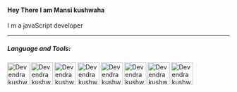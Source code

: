 #### Hey There I am Mansi kushwaha

I m a javaScript developer

<hr  />

##### Language and Tools:

<img  align="left"  title="VS code"  alt="Devendra kushwaha, Master in VS code "  width="50"  src="https://res.cloudinary.com/doucgezt9/image/upload/v1621163127/tech-logos/vscode_abmlr7.jpg"/>

<img  align="left"  title="HTML5"  alt="Devendra kushwaha, Mern stack, React.js, Master in HTML5"  width="50"  src="https://res.cloudinary.com/doucgezt9/image/upload/v1621163127/tech-logos/html5_cpzi8v.png"  />

<img  align="left"  title="CSS3"  alt="Devendra kushwaha, Master in CSS3"  width="50"  src="https://res.cloudinary.com/doucgezt9/image/upload/v1621163127/tech-logos/css3_xpdyci.png"  />

<img  align="left"  title="React bootstrap"  alt="Devendra kushwaha, Master in React Bootstrap components"  width="50"  src="https://res.cloudinary.com/doucgezt9/image/upload/v1621164639/tech-logos/rb_ijuas6.png"/>

<img  align="left"  title="React.js"  alt="Devendra kushwaha, Master in React js "  width="50"  src="https://res.cloudinary.com/doucgezt9/image/upload/v1621163066/tech-logos/reactjs_dn39ob.png"/>


<img  align="left"  title="javaScript"  alt="Devendra kushwaha, Master in Javascript"  width="50"  src="https://res.cloudinary.com/doucgezt9/image/upload/v1621163066/tech-logos/js_r9jw0d.png"/>

<img  align="left"  title="MongoDB"  alt="Devendra kushwaha, Master in MongoDB"  width="50"  src="https://res.cloudinary.com/doucgezt9/image/upload/v1621164688/tech-logos/mongodb_hc7pdh.png"/>

<img  align="left"  title="Node.js"  alt="Devendra kushwaha, Master in Node js"  width="50"  src="https://res.cloudinary.com/doucgezt9/image/upload/v1621164638/tech-logos/nodejs_bfksj3.png"/>
